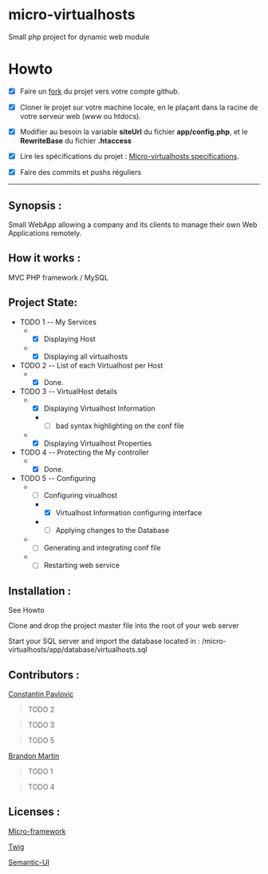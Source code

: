 # micro-virtualhosts
Small php project for  dynamic web module

# Howto

- [x] Faire un [fork](https://github.com/jcheron/micro-virtualhosts/#fork-destination-box) du projet vers votre compte github.
- [x] Cloner le projet sur votre machine locale, en le plaçant dans la racine de votre serveur web (www ou htdocs).
- [x] Modifier au besoin la variable **siteUrl** du fichier **app/config.php**, et le **RewriteBase** du fichier **.htaccess**
- [x] Lire les spécifications du projet : [Micro-virtualhosts specifications](http://slamwi.kobject.net/php-rt/projets/projet-2017).
- [x] Faire des commits et pushs réguliers 


--------------------------------------------------------------------------------------------------------------------------------



## Synopsis :

Small WebApp allowing a company and its clients to manage their own Web Applications remotely.

## How it works :

MVC PHP framework / MySQL

## Project State:

* TODO 1 -- My Services
  * - [x] Displaying Host
  * - [x] Displaying  all virtualhosts
  
* TODO 2 -- List of each Virtualhost per Host
  * - [X] Done.

* TODO 3 -- VirtualHost details
  * - [x] Displaying Virtualhost Information
    * - [ ]  bad syntax highlighting on the conf file
  * - [x] Displaying  Virtualhost Properties

* TODO 4 -- Protecting the My controller
  * - [x] Done.
  
* TODO 5 -- Configuring
  * - [ ] Configuring virualhost
    * - [x] Virtualhost Information configuring interface
    * - [ ] Applying changes to the Database
  * - [ ] Generating and integrating conf file
  * - [ ] Restarting web service

## Installation :

See Howto


Clone and drop the project master file into the root of your web server


Start your SQL server and import the database located in :    /micro-virtualhosts/app/database/virtualhosts.sql

## Contributors :

[Constantin Pavlovic](https://github.com/MrRdm/)

>TODO 2


>TODO 3


>TODO 5                                                                                                                 




[Brandon Martin](https://github.com/martin01brandon)

>TODO 1


>TODO 4

## Licenses :

[Micro-framework](http://api.kobject.net/micro-framework/)

[Twig](https://twig.sensiolabs.org/)

[Semantic-UI](https://semantic-ui.com/)

